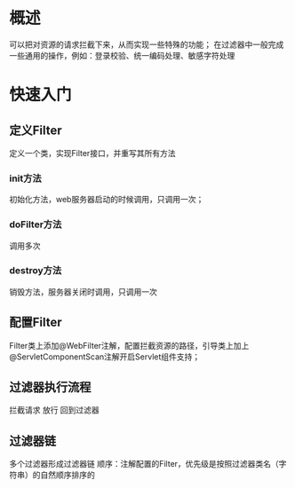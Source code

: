 # 概述
可以把对资源的请求拦截下来，从而实现一些特殊的功能；
在过滤器中一般完成一些通用的操作，例如：登录校验、统一编码处理、敏感字符处理

# 快速入门
## 定义Filter
定义一个类，实现Filter接口，并重写其所有方法

### init方法
初始化方法，web服务器启动的时候调用，只调用一次；
### doFilter方法
调用多次
### destroy方法
销毁方法，服务器关闭时调用，只调用一次

## 配置Filter
Filter类上添加@WebFilter注解，配置拦截资源的路径，引导类上加上@ServletComponentScan注解开启Servlet组件支持；


## 过滤器执行流程
拦截请求
放行
回到过滤器


## 过滤器链

多个过滤器形成过滤器链
顺序：注解配置的Filter，优先级是按照过滤器类名（字符串）的自然顺序排序的



